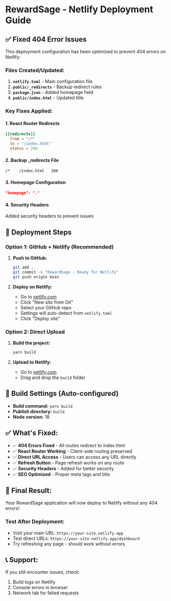 # RewardSage - Netlify Deployment Guide

## ✅ Fixed 404 Error Issues

This deployment configuration has been optimized to prevent 404 errors on Netlify:

### Files Created/Updated:

1. **`netlify.toml`** - Main configuration file
2. **`public/_redirects`** - Backup redirect rules
3. **`package.json`** - Added homepage field
4. **`public/index.html`** - Updated title

### Key Fixes Applied:

#### 1. **React Router Redirects**
```toml
[[redirects]]
  from = "/*"
  to = "/index.html"
  status = 200
```

#### 2. **Backup _redirects File**
```
/*    /index.html   200
```

#### 3. **Homepage Configuration**
```json
"homepage": "."
```

#### 4. **Security Headers**
Added security headers to prevent issues

## 🚀 Deployment Steps

### Option 1: GitHub + Netlify (Recommended)

1. **Push to GitHub:**
   ```bash
   git add .
   git commit -m "RewardSage - Ready for Netlify"
   git push origin main
   ```

2. **Deploy on Netlify:**
   - Go to [netlify.com](https://netlify.com)
   - Click "New site from Git"
   - Select your GitHub repo
   - Settings will auto-detect from `netlify.toml`
   - Click "Deploy site"

### Option 2: Direct Upload

1. **Build the project:**
   ```bash
   yarn build
   ```

2. **Upload to Netlify:**
   - Go to [netlify.com](https://netlify.com)
   - Drag and drop the `build` folder

## 🔧 Build Settings (Auto-configured)

- **Build command:** `yarn build`
- **Publish directory:** `build`
- **Node version:** 18

## ✅ What's Fixed:

- ✅ **404 Errors Fixed** - All routes redirect to index.html
- ✅ **React Router Working** - Client-side routing preserved
- ✅ **Direct URL Access** - Users can access any URL directly
- ✅ **Refresh Button** - Page refresh works on any route
- ✅ **Security Headers** - Added for better security
- ✅ **SEO Optimized** - Proper meta tags and title

## 🎯 Final Result:

Your RewardSage application will now deploy to Netlify without any 404 errors!

### Test After Deployment:
- Visit your main URL: `https://your-site.netlify.app`
- Test direct URLs: `https://your-site.netlify.app/dashboard`
- Try refreshing any page - should work without errors

## 📞 Support:

If you still encounter issues, check:
1. Build logs on Netlify
2. Console errors in browser
3. Network tab for failed requests
